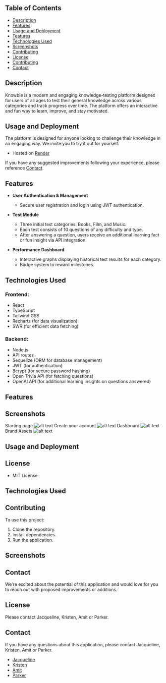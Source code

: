 ## Table of Contents
- [Description](#description)
- [Features](#features)
- [Usage and Deployment](#usage-and-deployment)
- [Features](#features)
- [Technologies Used](#technologies-used)
- [Screenshots](#screenshots)
- [Contributing](#contributing)
- [License](#licence)
- [Contributing](#contributing)
- [Contact](#contact)


## **Description**
Knowbie is a modern and engaging knowledge-testing platform designed for users of all ages to test their general knowledge across various categories and track progress over time. The platform offers an interactive and fun way to learn, improve, and stay motivated. 

## **Usage and Deployment**
The platform is designed for anyone looking to challenge their knowledge in an engaging way. We invite you to try it out for yourself. 
- Hosted on [Render](https://knowbie.onrender.com/)

If you have any suggested improvements following your experience, please reference [Contact](#contact).

## **Features**
- **User Authentication & Management**
  - Secure user registration and login using JWT authentication.

- **Test Module**
  - Three initial test categories: Books, Film, and Music.
  - Each test consists of 10 questions of any difficulty and type.
  - After answering a question, users receive an additional learning fact or fun insight via API integration.

- **Performance Dashboard**
  - Interactive graphs displaying historical test results for each category.
  - Badge system to reward milestones.

## **Technologies Used**
### **Frontend:**
- React  
- TypeScript  
- Tailwind CSS  
- Recharts (for data visualization)  
- SWR (for efficient data fetching)  

### **Backend:**
- Node.js  
- API routes  
- Sequelize (ORM for database management)  
- JWT (for authentication)  
- Bcrypt (for secure password hashing)  
- Open Trivia API (for fetching questions)  
- OpenAI API (for additional learning insights on questions answered)  

## Features
## **Screenshots**
Starting page
![alt text](<Screenshot 2025-02-04 213413.png>)
Create your account
![alt text](<Screenshot 2025-02-04 213513.png>)
Dashboard
![alt text](<Screenshot 2025-02-04 213809.png>)
Brand Assets
![alt text](<Screenshot 2025-02-04 145323.png>)

## Usage and Deployment
## **License**
- MIT License

## Technologies Used 
## **Contributing**
To use this project:
1. Clone the repository.
2. Install dependencies.
3. Run the application.

## Screenshots
## **Contact**
We're excited about the potential of this application and would love for you to reach out with proposed improvements or additions. 

## License
Please contact Jacqueline, Kristen, Amit or Parker.

## Contact 
If you have any questions about this application, please contact Jacqueline, Kristen, Amit or Parker. 
- [Jacqueline](https://github.com/jackietng)
- [Kristen](https://github.com/Kristenshields)
- [Amit](https://github.com/nandyamit)
- [Parker](https://github.com/sunny-script)